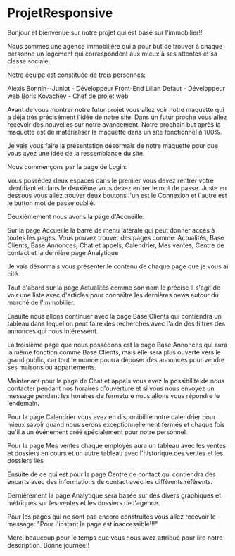 # ProjetResponsive
Bonjour et bienvenue sur notre projet qui est basé sur l'immobilier!!


Nous sommes une agence immobilière qui a pour but de trouver à chaque personne un logement
qui correspondent  aux mieux à ses attentes et sa classe sociale.

Notre équipe est constituée de trois personnes:

Alexis Bonnin--Juniot - Développeur Front-End
Lilian Defaut - Développeur web
Boris Kovachev - Chef de projet web

Avant de vous montrer notre futur projet vous allez voir notre maquette qui a déjà 
très précisément l'idée de notre site. Dans un futur proche vous allez recevoir
des nouvelles sur notre avancement. Notre prochain but après la maquette est de
matérialiser la maquette dans un site fonctionnel à 100%.

Je vais vous faire la présentation désormais de notre maquette pour que
vous ayez une idée de la ressemblance du site.


Nous commençons par la page de Login:

Vous possédez deux espaces dans le premier vous devez rentrer votre
identifiant et dans le deuxième vous devez entrer le mot de passe.
Juste en dessous vous allez trouver deux boutons  l'un est le Connexion
et l'autre est le button mot de passe oublié.

Deuxièmement nous avons la page d'Accueille:

Sur la page Accueille la barre de menu latérale qui peut donner accès à toutes les pages.
Vous pouvez trouver des pages comme:
Actualités, Base Clients, Base Annonces, Chat et appels, Calendrier, Mes ventes, Centre de contact et la dernière page Analytique

Je vais désormais vous présenter le contenu de chaque page que je vous ai cité.

Tout d'abord sur la page Actualités comme son nom le précise il s'agit de voir une liste avec d'articles
pour connaître les dernières news autour du marché de l'immobilier.

Ensuite nous allons continuer avec la page Base Clients qui contiendra un tableau dans lequel on peut faire des recherches
avec l'aide des filtres des annonces qui nous intéressent.

La troisième page que nous possédons est la page Base Annonces qui aura la même fonction comme Base Clients, mais elle sera plus
ouverte vers le grand public, car tout le monde pourra déposer des annonces pour vendre ses maisons ou appartements.

Maintenant pour la page de Chat et appels vous avez la possibilité de nous contacter pendant nos horaires d'ouverture et si
vous nous envoyez un message pendant les horaires de fermeture nous allons vous répondre le lendemain.

Pour la page Calendrier vous avez en disponibilité notre calendrier pour mieux savoir quand nous serons exceptionnellement
fermés et chaque fois qu'il a un événement créé spécialement pour notre personnel.

Pour la page Mes ventes chaque employés aura un tableau avec les ventes et dossiers en cours 
et un autre tableau avec l'historique des ventes et les dossiers liés 

Ensuite de ce qui est pour la page Centre de contact qui contiendra des encarts avec des informations de contact
avec les différents référents.

Dernièrement la page Analytique sera basée sur des divers graphiques et métriques sur les ventes et les dossiers de l'agence.

Pour les pages qui ne sont pas encore construites vous allez recevoir le message:
"Pour l'instant la page est inaccessible!!!"

Merci beaucoup pour le temps que vous nous avez attribué pour lire notre description.
Bonne journée!!
